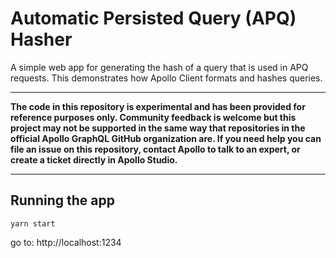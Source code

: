 # Automatic Persisted Query (APQ) Hasher

A simple web app for generating the hash of a query that is used in APQ requests. This demonstrates how Apollo Client formats and hashes queries. 

---

**The code in this repository is experimental and has been provided for reference purposes only. Community feedback is welcome but this project may not be supported in the same way that repositories in the official Apollo GraphQL GitHub organization are. If you need help you can file an issue on this repository, contact Apollo to talk to an expert, or create a ticket directly in Apollo Studio.**

---

## Running the app

```yarn start```

go to: http://localhost:1234
